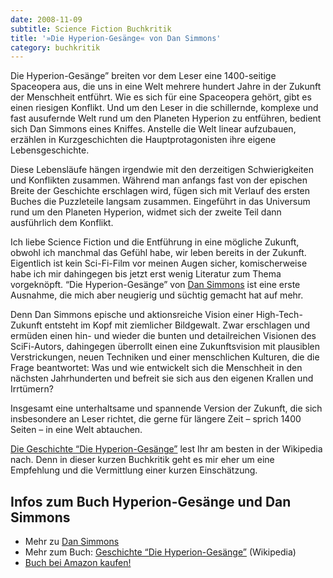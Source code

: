 ```yaml
---
date: 2008-11-09
subtitle: Science Fiction Buchkritik
title: '»Die Hyperion-Gesänge« von Dan Simmons'
category: buchkritik
---
```

Die Hyperion-Gesänge&#8221; breiten vor dem Leser eine 1400-seitige Spaceopera aus, die uns in eine Welt mehrere hundert Jahre in der Zukunft der Menschheit entführt. Wie es sich für eine Spaceopera gehört, gibt es einen riesigen Konflikt. Und um den Leser in die schillernde, komplexe und fast ausufernde Welt rund um den Planeten Hyperion zu entführen, bedient sich Dan Simmons eines Kniffes. Anstelle die Welt linear aufzubauen, erzählen in Kurzgeschichten die Hauptprotagonisten ihre eigene Lebensgeschichte.<!-- readmore -->

Diese Lebensläufe hängen irgendwie mit den derzeitigen Schwierigkeiten und Konflikten zusammen. Während man anfangs fast von der epischen Breite der Geschichte erschlagen wird, fügen sich mit Verlauf des ersten Buches die Puzzleteile langsam zusammen. Eingeführt in das Universum rund um den Planeten Hyperion, widmet sich der zweite Teil dann ausführlich dem Konflikt.

Ich liebe Science Fiction und die Entführung in eine mögliche Zukunft, obwohl ich manchmal das Gefühl habe, wir leben bereits in der Zukunft. Eigentlich ist kein Sci-Fi-Film vor meinen Augen sicher, komischerweise habe ich mir dahingegen bis jetzt erst wenig Literatur zum Thema vorgeknöpft. &#8220;Die Hyperion-Gesänge&#8221; von <a href="http://www.dansimmons.com/about/bio.htm" target="_blank">Dan Simmons</a> ist eine erste Ausnahme, die mich aber neugierig und süchtig gemacht hat auf mehr.

Denn Dan Simmons epische und aktionsreiche Vision einer High-Tech-Zukunft entsteht im Kopf mit ziemlicher Bildgewalt. Zwar erschlagen und ermüden einen hin- und wieder die bunten und detailreichen Visionen des SciFi-Autors, dahingegen überrollt einen eine Zukunftsvision mit plausiblen Verstrickungen, neuen Techniken und einer menschlichen Kulturen, die die Frage beantwortet: Was und wie entwickelt sich die Menschheit in den nächsten Jahrhunderten und befreit sie sich aus den eigenen Krallen und Irrtümern?

Insgesamt eine unterhaltsame und spannende Version der Zukunft, die sich insbesondere an Leser richtet, die gerne für längere Zeit &#8211; sprich 1400 Seiten &#8211; in eine Welt abtauchen.

<a href="http://de.wikipedia.org/wiki/Die_Hyperion-Ges%C3%A4nge" target="_blank">Die Geschichte &#8220;Die Hyperion-Gesänge&#8221;</a> lest Ihr am besten in der Wikipedia nach. Denn in dieser kurzen Buchkritik geht es mir eher um eine Empfehlung und die Vermittlung einer kurzen Einschätzung.

## Infos zum Buch Hyperion-Gesänge und Dan Simmons

- Mehr zu [Dan Simmons][1]
- Mehr zum Buch: <a href="http://de.wikipedia.org/wiki/Die_Hyperion-Ges%C3%A4nge" target="_blank">Geschichte &#8220;Die Hyperion-Gesänge&#8221;</a> (Wikipedia)
- <a target="_blank" href="http://www.amazon.de/dp/3453215281?tag=phlow-21&#038;camp=2906&#038;creative=19474&#038;linkCode=as4&#038;creativeASIN=3453215281&#038;adid=19B90SMXMMGX6GREHTYM&#038;">Buch bei Amazon kaufen!</a>

 [1]: http://www.dansimmons.com/